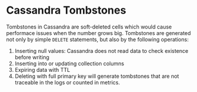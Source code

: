 # Cassandra Tombstones

Tombstones in Cassandra are soft-deleted cells which would cause performace issues when the number grows big. Tombstones are generated not only by simple `DELETE` statements, but also by the following operations:

1. Inserting null values: Cassandra does not read data to check existence before writing
2. Inserting into or updating collection columns
3. Expiring data with TTL
4. Deleting with full primary key will generate tombstones that are not traceable in the logs or counted in metrics. 
